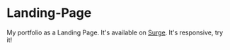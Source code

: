 # Landing-Page
My portfolio as a Landing Page.
It's available on [Surge](https://cv-landing-page-christian-penna-botto.surge.sh/).
It's responsive, try it!
